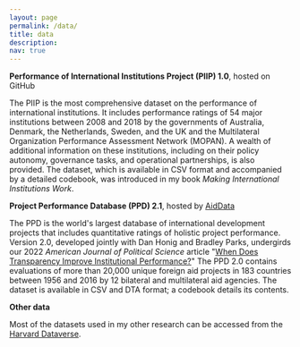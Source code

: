 ```yaml
---
layout: page
permalink: /data/
title: data
description:
nav: true
---
```


**Performance of International Institutions Project (PIIP) 1.0**, hosted on GitHub

The PIIP is the most comprehensive dataset on the performance of international institutions. It includes performance ratings of 54 major institutions between 2008 and 2018 by the governments of Australia, Denmark, the Netherlands, Sweden, and the UK and the Multilateral Organization Performance Assessment Network (MOPAN). A wealth of additional information on these institutions, including on their policy autonomy, governance tasks, and operational partnerships, is also provided. The dataset, which is available in CSV format and accompanied by a detailed codebook, was introduced in my book _Making International Institutions Work_.

**Project Performance Database (PPD) 2.1**, hosted by [AidData](https://www.aiddata.org/data/project-performance-database-ppd-version-2-0)

The PPD is the world's largest database of international development projects that includes quantitative ratings of holistic project performance. Version 2.0, developed jointly with Dan Honig and Bradley Parks, undergirds our 2022 _American Journal of Political Science_ article "[When Does Transparency Improve Institutional Performance?](https://ranjitlall.github.io/assets/pdf/Honig,%20Lall,%20and%20Parks%202022%20AJPS%20online.pdf)" The PPD 2.0 contains evaluations of more than 20,000 unique foreign aid projects in 183 countries between 1956 and 2016 by 12 bilateral and multilateral aid agencies. The dataset is available in CSV and DTA format; a codebook details its contents.

**Other data**

Most of the datasets used in my other research can be accessed from the [Harvard Dataverse](https://dataverse.harvard.edu/dataverse/harvard/?q=ranjit+lall).
